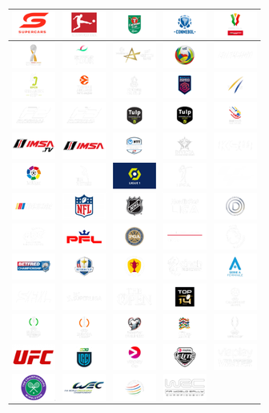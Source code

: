 | ![](https://raw.githubusercontent.com/RevGear/logo/master/Other/Sports/Australian-Supercars.png) | ![](https://raw.githubusercontent.com/RevGear/logo/master/Other/Sports/Bundesliga.png) | ![](https://raw.githubusercontent.com/RevGear/logo/master/Other/Sports/Carabao-Cup.png) | ![](https://raw.githubusercontent.com/RevGear/logo/master/Other/Sports/Conmebol.png) | ![](https://raw.githubusercontent.com/RevGear/logo/master/Other/Sports/Coppa-Italia.png) | 
|:---:|:---:|:---:|:---:|:---:| 
| ![](https://raw.githubusercontent.com/RevGear/logo/master/Other/Sports/DFL-Super-Cup.png) | ![](https://raw.githubusercontent.com/RevGear/logo/master/Other/Sports/DP-World-Tour.png) | ![](https://raw.githubusercontent.com/RevGear/logo/master/Other/Sports/EHF-Champions-League.png) | ![](https://raw.githubusercontent.com/RevGear/logo/master/Other/Sports/EHF-Womens-European-Championship.png) | ![](https://raw.githubusercontent.com/RevGear/logo/master/Other/Sports/Enfusion.png) | 
| ![](https://raw.githubusercontent.com/RevGear/logo/master/Other/Sports/EPCR-Challenge-Cup.png) | ![](https://raw.githubusercontent.com/RevGear/logo/master/Other/Sports/Euroleague-Basketball.png) | ![](https://raw.githubusercontent.com/RevGear/logo/master/Other/Sports/FA-Cup.png) | ![](https://raw.githubusercontent.com/RevGear/logo/master/Other/Sports/FA-Womens-Super-League.png) | ![](https://raw.githubusercontent.com/RevGear/logo/master/Other/Sports/FIS.png) | 
| ![](https://raw.githubusercontent.com/RevGear/logo/master/Other/Sports/Formula-2.png) | ![](https://raw.githubusercontent.com/RevGear/logo/master/Other/Sports/Formula-3.png) | ![](https://raw.githubusercontent.com/RevGear/logo/master/Other/Sports/Hoofdklasse-Hockey-Dames.png) | ![](https://raw.githubusercontent.com/RevGear/logo/master/Other/Sports/Hoofdklasse-Hockey-Heren.png) | ![](https://raw.githubusercontent.com/RevGear/logo/master/Other/Sports/IHF-Mens-World-Championship2023.png) | 
| ![](https://raw.githubusercontent.com/RevGear/logo/master/Other/Sports/IMSA-TV.png) | ![](https://raw.githubusercontent.com/RevGear/logo/master/Other/Sports/IMSA.png) | ![](https://raw.githubusercontent.com/RevGear/logo/master/Other/Sports/Indycar.png) | ![](https://raw.githubusercontent.com/RevGear/logo/master/Other/Sports/Invicta.png) | ![](https://raw.githubusercontent.com/RevGear/logo/master/Other/Sports/KSW.png) | 
| ![](https://raw.githubusercontent.com/RevGear/logo/master/Other/Sports/LaLiga.png) | ![](https://raw.githubusercontent.com/RevGear/logo/master/Other/Sports/Liga-Portugal.png) | ![](https://raw.githubusercontent.com/RevGear/logo/master/Other/Sports/Ligue1.png) | ![](https://raw.githubusercontent.com/RevGear/logo/master/Other/Sports/LPGA.png) | ![](https://raw.githubusercontent.com/RevGear/logo/master/Other/Sports/MotoGP.png) | 
| ![](https://raw.githubusercontent.com/RevGear/logo/master/Other/Sports/Nascar.png) | ![](https://raw.githubusercontent.com/RevGear/logo/master/Other/Sports/NFL.png) | ![](https://raw.githubusercontent.com/RevGear/logo/master/Other/Sports/NHL.png) | ![](https://raw.githubusercontent.com/RevGear/logo/master/Other/Sports/Nordic-Bet-Liga.png) | ![](https://raw.githubusercontent.com/RevGear/logo/master/Other/Sports/OBOS-Damallsvenskan.png) | 
| ![](https://raw.githubusercontent.com/RevGear/logo/master/Other/Sports/PDC.png) | ![](https://raw.githubusercontent.com/RevGear/logo/master/Other/Sports/PFL.png) | ![](https://raw.githubusercontent.com/RevGear/logo/master/Other/Sports/PGA.png) | ![](https://raw.githubusercontent.com/RevGear/logo/master/Other/Sports/Porsche-Super-Cup.png) | ![](https://raw.githubusercontent.com/RevGear/logo/master/Other/Sports/Premier-League.png) | 
| ![](https://raw.githubusercontent.com/RevGear/logo/master/Other/Sports/Rugby-League-Championship.png) | ![](https://raw.githubusercontent.com/RevGear/logo/master/Other/Sports/Ryder-Cup.png) | ![](https://raw.githubusercontent.com/RevGear/logo/master/Other/Sports/Scottish-Cup.png) | ![](https://raw.githubusercontent.com/RevGear/logo/master/Other/Sports/Scottish-Premiership.png) | ![](https://raw.githubusercontent.com/RevGear/logo/master/Other/Sports/Serie-A-Femminile.png) | 
| ![](https://raw.githubusercontent.com/RevGear/logo/master/Other/Sports/SHL.png) | ![](https://raw.githubusercontent.com/RevGear/logo/master/Other/Sports/Superliga.png) | ![](https://raw.githubusercontent.com/RevGear/logo/master/Other/Sports/The-Open.png) | ![](https://raw.githubusercontent.com/RevGear/logo/master/Other/Sports/Top-14.png) | ![](https://raw.githubusercontent.com/RevGear/logo/master/Other/Sports/UEFA-Champions-League.png) | 
| ![](https://raw.githubusercontent.com/RevGear/logo/master/Other/Sports/UEFA-Europa-Conference-League.png) | ![](https://raw.githubusercontent.com/RevGear/logo/master/Other/Sports/UEFA-Europa-League.png) | ![](https://raw.githubusercontent.com/RevGear/logo/master/Other/Sports/UEFA-European-Qualifiers.png) | ![](https://raw.githubusercontent.com/RevGear/logo/master/Other/Sports/UEFA-Nations-League.png) | ![](https://raw.githubusercontent.com/RevGear/logo/master/Other/Sports/UEFA-Super-Cup.png) | 
| ![](https://raw.githubusercontent.com/RevGear/logo/master/Other/Sports/UFC.png) | ![](https://raw.githubusercontent.com/RevGear/logo/master/Other/Sports/United-Rugby-Championship.png) | ![](https://raw.githubusercontent.com/RevGear/logo/master/Other/Sports/Viaplay-Cup.png) | ![](https://raw.githubusercontent.com/RevGear/logo/master/Other/Sports/Viaplay-Elite-League.png) | ![](https://raw.githubusercontent.com/RevGear/logo/master/Other/Sports/Viaplay-Vinter.png) | 
| ![](https://raw.githubusercontent.com/RevGear/logo/master/Other/Sports/Wimbledon.png) | ![](https://raw.githubusercontent.com/RevGear/logo/master/Other/Sports/World-Endurance-Championship.png) | ![](https://raw.githubusercontent.com/RevGear/logo/master/Other/Sports/World-Golf-Championships.png) | ![](https://raw.githubusercontent.com/RevGear/logo/master/Other/Sports/World-Rally-Championship.png)  | 
